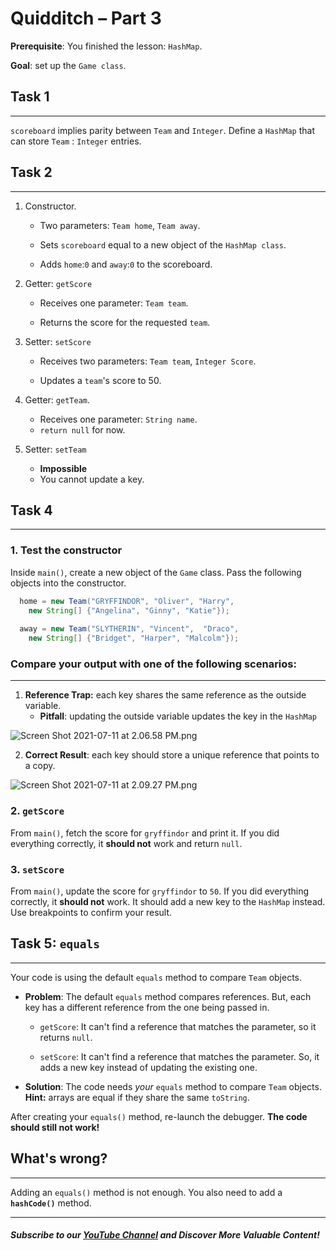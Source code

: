 # Quidditch – Part 3

**Prerequisite**: You finished the lesson: `HashMap`.

**Goal**: set up the `Game class`.

## **Task 1**
-----------------------------
`scoreboard` implies parity between `Team` and `Integer`. Define a `HashMap` that can store `Team` : `Integer` entries.

## **Task 2**
----------------------

1.  Constructor.

    -  Two parameters: `Team home`, `Team away`.

    -  Sets `scoreboard` equal to a new object of the `HashMap class`.
  
    -   Adds `home`:`0` and `away`:`0` to the scoreboard.    

2.  Getter: `getScore`

    -   Receives one parameter: `Team team`.

    -   Returns the score for the requested `team`.

3.  Setter: `setScore`

    -   Receives two parameters: `Team team`, `Integer Score`.

    -   Updates a `team`'s score to 50.

4.  Getter: `getTeam`. 
    -   Receives one parameter: `String name`.
    -   `return null` for now.
5.  Setter: `setTeam`

    -   **Impossible**
    - You cannot update a key.

## Task 4
--------------------------------

### 1. Test the constructor 

Inside `main()`, create a new object of the `Game` class. Pass the following objects into the constructor.

```java
  home = new Team("GRYFFINDOR", "Oliver", "Harry", 
    new String[] {"Angelina", "Ginny", "Katie"});
  
  away = new Team("SLYTHERIN", "Vincent",  "Draco", 
    new String[] {"Bridget", "Harper", "Malcolm"});
```
### **Compare your output with one of the following scenarios:**
---
1. **Reference Trap:** each key shares the same reference as the outside variable.
    - **Pitfall**: updating the outside variable updates the key in the `HashMap`


![Screen Shot 2021-07-11 at 2.06.58 PM.png](https://firebasestorage.googleapis.com/v0/b/learnthepart-75aed.appspot.com/o/images%2F99f9b7e8-c5e8-4e0b-ac78-7cf4adbbe131?alt=media&token=981f3924-4f89-4711-ba20-7aed3822d4e6)


2. **Correct Result**: each key should store a unique reference that points to a copy.

![Screen Shot 2021-07-11 at 2.09.27 PM.png](https://firebasestorage.googleapis.com/v0/b/learnthepart-75aed.appspot.com/o/images%2F7b9dc85d-6fdb-4996-892b-1545b4b4cbb9?alt=media&token=e9d2384f-4fe2-4365-bbfd-65f7a8371389)

### 2. `getScore`

From `main()`, fetch the score for `gryffindor` and print it. If you did everything correctly, it **should not** work and return `null`.

### 3. `setScore`

From `main()`, update the score for `gryffindor` to `50`. If you did everything correctly, it **should not** work. It should add a new key to the `HashMap` instead. Use breakpoints to confirm your result. 

## **Task 5: `equals`**
--------------------------------

Your code is using the default `equals` method to compare `Team` objects.

- **Problem**: The default `equals` method compares references. But, each key has a different reference from the one being passed in.

   - `getScore`: It can't find a reference that matches the parameter, so it returns `null`.

   - `setScore`: It can't find a reference that matches the parameter. So, it adds a new key instead of updating the existing one.

- **Solution**: The code needs *your* `equals` method to compare `Team` objects. **Hint:** arrays are equal if they share the same `toString`.

After creating your `equals()` method, re-launch the 
debugger.
**The code should still not work!**
## What's wrong?
--------------------------------
Adding an `equals()` method is not enough. You also need to add a **`hashCode()`** method.

--------
##### Subscribe to our [YouTube Channel](https://www.youtube.com/@RayanSlim087?sub_confirmation=1) and Discover More Valuable Content!